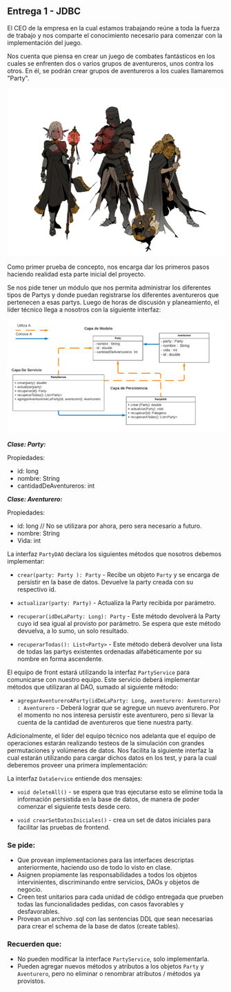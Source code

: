 ## Entrega 1 - JDBC

El CEO de la empresa en la cual estamos trabajando reúne a toda la fuerza de trabajo y nos comparte el conocimiento necesario para comenzar con la implementación del juego.

Nos cuenta que piensa en crear un juego de combates fantásticos en los cuales se enfrenten dos o varios grupos de aventureros, unos contra los otros. En él, se podrán crear grupos de aventureros a los cuales llamaremos "Party".

<p align="center">
  <img src="party.jpg" />
</p>


Como primer prueba de concepto, nos encarga dar los primeros pasos haciendo realidad esta parte inicial del proyecto.

Se nos pide tener un módulo que nos permita administrar los diferentes tipos de Partys y donde puedan registrarse los diferentes aventureros que pertenecen a esas partys. Luego de horas de discusión y planeamiento, el líder técnico llega a nosotros con la siguiente interfaz:

<p align="center">
  <img src="UML.png" />
</p>


***Clase: Party:***

Propiedades: 
- id: long
- nombre: String
- cantidadDeAventureros: int

***Clase: Aventurero:***

Propiedades: 
- id: long // No se utilizara por ahora, pero sera necesario a futuro.
- nombre: String
- Vida: int

La interfaz `PartyDAO` declara los siguientes métodos que nosotros debemos implementar:

- `crear(party: Party ): Party` - Recibe un objeto `Party` y se encarga de persistir en la base de datos. Devuelve la party creada con su respectivo id. 

- `actualizar(party: Party)` - Actualiza la Party recibida por parámetro.

- `recuperar(idDeLaParty: Long): Party` - Este método devolverá la Party cuyo id sea igual al provisto por parámetro. Se espera que este método devuelva, a lo sumo, un solo resultado.

- `recuperarTodas(): List<Party>` - Este método deberá devolver una lista de todas las partys existentes ordenadas alfabéticamente por su nombre en forma ascendente.

El equipo de front estará utilizando la interfaz  `PartyService` para comunicarse con nuestro equipo. Este servicio deberá implementar métodos que utilizaran al DAO, sumado al siguiente método:

- `agregarAventureroAParty(idDeLaParty: Long, aventurero: Aventurero) : Aventurero` - Deberá lograr que se agregue un nuevo aventurero. Por el momento no nos interesa persistir este aventurero, pero si llevar la cuenta de la cantidad de aventureros que tiene nuestra party.

Adicionalmente, el líder del equipo técnico nos adelanta que el equipo de operaciones estarán realizando testeos de la simulación con grandes permutaciones y volúmenes de datos. Nos facilita la siguiente interfaz la cual estarán utilizando para cargar dichos datos en los test, y para la cual deberemos proveer una primera implementación:

La interfaz `DataService` entiende dos mensajes:

- `void deleteAll()` - se espera que tras ejecutarse esto se elimine toda la información persistida en la base de datos, de manera de poder comenzar el siguiente tests desde cero.

- `void crearSetDatosIniciales()` - crea un set de datos iniciales para facilitar las pruebas de frontend.

### Se pide:
- Que provean implementaciones para las interfaces descriptas anteriormente, haciendo uso de todo lo visto en clase.
- Asignen propiamente las responsabilidades a todos los objetos intervinientes, discriminando entre servicios, DAOs y objetos de negocio.
- Creen test unitarios para cada unidad de código entregada que prueben todas las funcionalidades pedidas, con casos favorables y desfavorables. 
- Provean un archivo .sql con las sentencias DDL que sean necesarias para crear el schema de la base de datos (create tables).

### Recuerden que:
- No pueden modificar la interface `PartyService`, solo implementarla.
- Pueden agregar nuevos métodos y atributos a los objetos `Party` y `Aventurero`, pero no eliminar o renombrar atributos / métodos ya provistos.
